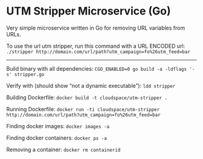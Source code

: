 UTM Stripper Microservice (Go)
================================

Very simple microservice written in Go for removing URL variables from URLs.

To use the url utm stripper, run this command with a URL ENCODED url:
`./stripper http://domain.com/url/path?utm_campaign=fo%26utm_feed=bar`

----

Build binary with all dependencies:
`CGO_ENABLED=0 go build -a -ldflags '-s' stripper.go`

Verify with (should show “not a dynamic executable”):
`ldd stripper`

Building Dockerfile:
`docker build -t cloudspace/utm-stripper .`

Running Dockerfile:
`docker run -ti cloudspace/utm-stripper http://domain.com/url/path?utm_campaign=fo%26utm_feed=bar`

Finding docker images:
`docker images -a`

Finding docker containers:
`docker ps -a`

Removing a container:
`docker rm containerid`
